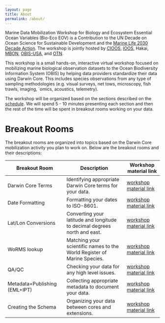 ```yaml
---
layout: page
title: About
permalink: /about/
---
```

Marine Data Mobilization Workshop for Biology and Ecosystem Essential Ocean Variables (Bio-Eco EOV) is a Contribution to the UN Decade on Ocean Science for Sustainable Development and the [Marine Life 2030 Decade Action](https://www.oceandecade.org/resource/166/Announcement-of-the-results-of-the-first-endorsed-Decade-Actions-following-Call-for-Decade-Actions-No-012020). The workshop is jointly hosted by [CIOOS](https://www.cioos.ca/), [IOOS](https://ioos.noaa.gov/), Hakai, [MBON](http://marinebon.org/), [OBIS-USA](https://www.usgs.gov/core-science-systems/science-analytics-and-synthesis/obis-usa), and [OTN](https://oceantrackingnetwork.org/).


This workshop is a small hands-on, interactive virtual workshop focused on mobilizing marine biological observation datasets to the Ocean Biodiversity Information System (OBIS) by helping data providers standardize their data using Darwin Core. This includes species observations from any type of sampling methodologies (e.g. visual surveys, net tows, microscopy, fish trawls, imaging, `omics, acoustics, telemetry).

The workshop will be organized based on the sections described on the [schedule](https://ioos.github.io/bio_mobilization_workshop/#schedule). We will spend 5 - 10 minutes presenting each section and then the rest of the time will be spent in breakout rooms working on your data. 

# Breakout Rooms

The breakout rooms are organized into topics based on the Darwin Core mobilization activity you plan to work on. Below are the breakout rooms and their descriptions:

| Breakout Room | Description | Workshop material link |
| ------------- |-------------| ---------------------- |
| Darwin Core Terms | Identifying appropriate Darwin Core terms for your data. | [workshop material link](https://ioos.github.io/bio_mobilization_workshop/01-introduction/index.html) |
| Date Formatting | Formatting your dates to ISO-8601. | [workshop material link](https://ioos.github.io/bio_mobilization_workshop/03-data-cleaning/index.html#getting-your-dates-in-order) |
| Lat/Lon Conversions | Converting your latitude and longitude to decimal degrees north and east. | [workshop material link](https://ioos.github.io/bio_mobilization_workshop/03-data-cleaning/index.html#getting-latlon-to-decimal-degrees) |
| WoRMS lookup | Matching your scientific names to the World Register of Marine Species. | [workshop material link](https://ioos.github.io/bio_mobilization_workshop/03-data-cleaning/index.html#matching-your-scientific-names-to-worms) |
| QA/QC | Checking your data for any high level issues. | [workshop material link](https://ioos.github.io/bio_mobilization_workshop/06-validation-and-publishing/index.html#data-enhancement-and-quality-control) |
| Metadata+Publishing (EML+IPT) | Collecting appropriate metadata to document your data. | [workshop material link](https://ioos.github.io/bio_mobilization_workshop/06-validation-and-publishing/index.html#integrated-publishing-toolkit) |
| Creating the Schema | Organizing your data between cores and extensions. | [workshop material link](https://ioos.github.io/bio_mobilization_workshop/04-create-schema/index.html) |
